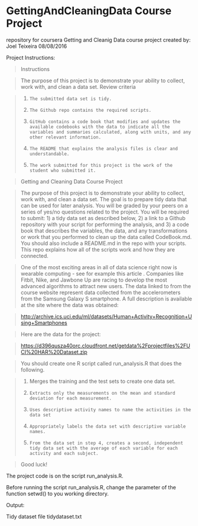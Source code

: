 # GettingAndCleaningData Course Project
repository for coursera Getting and Cleanig Data course project
created by: Joel Teixeira 08/08/2016

Project Instructions:
> Instructions

> The purpose of this project is to demonstrate your ability to collect, work with, and clean a data set.
> Review criteria

> 1.     The submitted data set is tidy.
> 2.     The Github repo contains the required scripts.
> 3.     GitHub contains a code book that modifies and updates the available codebooks with the data to indicate all the variables and summaries calculated, along with units, and any other relevant information.
> 4.     The README that explains the analysis files is clear and understandable.
> 5.     The work submitted for this project is the work of the student who submitted it.

> Getting and Cleaning Data Course Project

> The purpose of this project is to demonstrate your ability to collect, work with, and clean a data set. The goal is to prepare tidy data that can be used for later analysis. You will be graded by your peers on a series of yes/no questions related to the project. You will be required to submit: 1) a tidy data set as described below, 2) a link to a Github repository with your script for performing the analysis, and 3) a code book that describes the variables, the data, and any transformations or work that you performed to clean up the data called CodeBook.md. You should also include a README.md in the repo with your scripts. This repo explains how all of the scripts work and how they are connected.

> One of the most exciting areas in all of data science right now is wearable computing - see for example this article . Companies like Fitbit, Nike, and Jawbone Up are racing to develop the most advanced algorithms to attract new users. The data linked to from the course website represent data collected from the accelerometers from the Samsung Galaxy S smartphone. A full description is available at the site where the data was obtained:

> http://archive.ics.uci.edu/ml/datasets/Human+Activity+Recognition+Using+Smartphones

> Here are the data for the project:

> https://d396qusza40orc.cloudfront.net/getdata%2Fprojectfiles%2FUCI%20HAR%20Dataset.zip

> You should create one R script called run_analysis.R that does the following.

> 1.   Merges the training and the test sets to create one data set.
> 2.     Extracts only the measurements on the mean and standard deviation for each measurement.
> 3.     Uses descriptive activity names to name the activities in the data set
> 4.     Appropriately labels the data set with descriptive variable names.
> 5.     From the data set in step 4, creates a second, independent tidy data set with the average of each variable for each activity and each subject.

> Good luck!

The project code is on the script run_analysis.R.

Before running the script run_analysis.R, change the parameter of the function setwd() to you working directory.

Output:

Tidy dataset file tidydataset.txt
